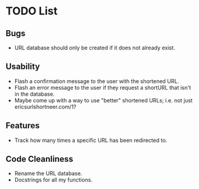 TODO List
=========

Bugs
----
* URL database should only be created if it does not already exist.

Usability
---------
* Flash a confirmation message to the user with the shortened URL.
* Flash an error message to the user if they request a shortURL that isn't in the database.
* Maybe come up with a way to use "better" shortened URLs; i.e. not just ericsurlshortneer.com/1?

Features
--------
* Track how many times a specific URL has been redirected to.

Code Cleanliness
----------------
* Rename the URL database.
* Docstrings for all my functions.

